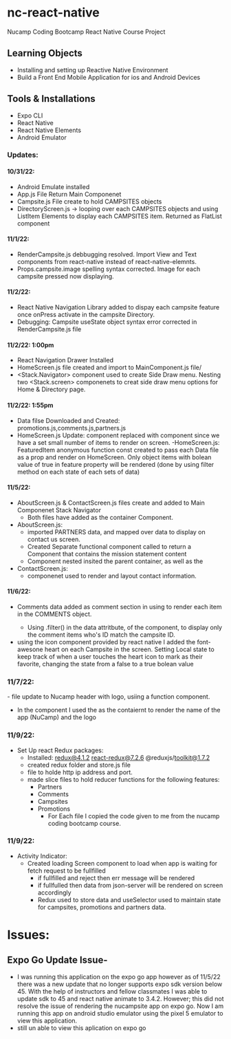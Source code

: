# nc-react-native

Nucamp Coding Bootcamp React Native Course Project

## Learning Objects

- Installing and setting up Reactive Native Environment
- Build a Front End Mobile Application for ios and Android Devices

## Tools & Installations

- Expo CLI
- React Native
- React Native Elements
- Android Emulator

### Updates:

#### 10/31/22:

- Android Emulate installed
- App.js File Return Main Componenet
- Campsite.js File create to hold CAMPSITES objects
- DirectoryScreen.js -> looping over each CAMPSITES objects and using ListItem Elements to display each CAMPSITES item. Returned as FlatList component

#### 11/1/22:

- RenderCampsite.js debbugging resolved. Import View and Text components from react-native instead of react-native-elemnts.
- Props.campsite.image spelling syntax corrected. Image for each campsite pressed now displaying.

#### 11/2/22:

- React Native Navigation Library added to dispay each campsite feature once onPress activate in the campsite Directory.
- Debugging: Campsite useState object syntax error corrected in RenderCampsite.js file

#### 11/2/22: 1:00pm

- React Navigation Drawer Installed
- HomeScreen.js file created and import to MainComponent.js file/
- <Stack.Navigator> component used to create Side Draw menu. Nesting two <Stack.screen> componenets to creat side draw menu options for Home & Directory page.

#### 11/2/22: 1:55pm

- Data filse Downloaded and Created: promotions.js,comments.js,partners.js
- HomeScreen.js Update: <View> component replaced with <ScrollView> component since we have a set small number of items to render on screen.
  -HomeScreen.js: FeaturedItem anonymous function const created to pass each Data file as a prop and render on HomeScreen. Only object items with bolean value of true in feature property will be rendered (done by using filter method on each state of each sets of data)

#### 11/5/22:

- AboutScreen.js & ContactScreen.js files create and added to Main Componenet Stack Navigator
  - Both files have <ScrollView> added as the container Component.
- AboutScreen.js:
  - imported PARTNERS data, and mapped over data to display on contact us screen.
  - Created Separate functional component called <Mission> to return a <Card> Component that contains the mission statement content
  - <Mission> Component nested insited the <Scrollview> parent container, as well as the
- ContactScreen.js:
  - <Card> componenet used to render and layout contact information.

#### 11/6/22:

- Comments data added as comment section in <CampsiteInfoScreen> using <FlatList> to render each item in the COMMENTS object.
  - Using .filter() in the data attritbute, of the <FlatList> component, to display only the comment items who's ID match the campsite ID.
- <Icon> using the icon component provided by react native I added the font-awesone heart on each Campsite in the <RenderCampsite> screen. Setting Local state to keep track of when a user touches the heart icon to mark as their favorite, changing the state from a false to a true bolean value

### 11/7/22:

-<MainComponent> file update to Nucamp header with logo, usiing a <CustomDrawerContent> function component.

- In the component I used the <DrawContentScrollView> as the contaiernt to render the name of the app (NuCamp) and the logo

### 11/9/22:

- Set Up react Redux packages:
  - Installed: redux@4.1.2 react-redux@7.2.6 @reduxjs/toolkit@1.7.2
  - created redux folder and store.js file
  - <baseUrl> file to holde http ip address and port.
  - made slice files to hold reducer functions for the following features:
    - Partners
    - Comments
    - Campsites
    - Promotions
      - For Each file I copied the code given to me from the nucamp coding bootcamp course.

### 11/9/22:

- Activity Indicator:
  - Created loading Screen component to load when app is waiting for fetch request to be fullfilled
    - if fullfilled and reject then err message will be rendered
    - if fullfulled then data from json-server will be rendered on screen accordingly
    - Redux used to store data and useSelector used to maintain state for campsites, promotions and partners data.

# Issues:

## Expo Go Update Issue-

- I was running this application on the expo go app however as of 11/5/22 there was a new update that no longer supports expo sdk version below 45. With the help of instructors and fellow classmates I was able to update sdk to 45 and react native animate to 3.4.2. However; this did not resolve the issue of rendering the nucampsite app on expo go. Now I am running this app on android studio emulator using the pixel 5 emulator to view this application.
- still un able to view this aplication on expo go
